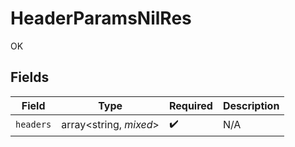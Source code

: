 # HeaderParamsNilRes

OK


## Fields

| Field                  | Type                   | Required               | Description            |
| ---------------------- | ---------------------- | ---------------------- | ---------------------- |
| `headers`              | array<string, *mixed*> | :heavy_check_mark:     | N/A                    |